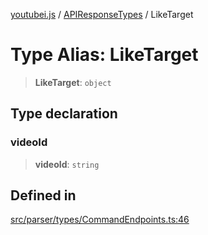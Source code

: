 [youtubei.js](../../../README.md) / [APIResponseTypes](../README.md) / LikeTarget

# Type Alias: LikeTarget

> **LikeTarget**: `object`

## Type declaration

### videoId

> **videoId**: `string`

## Defined in

[src/parser/types/CommandEndpoints.ts:46](https://github.com/LuanRT/YouTube.js/blob/e54e499ff553dab51e6d9d1aebc090b50fec29ba/src/parser/types/CommandEndpoints.ts#L46)
